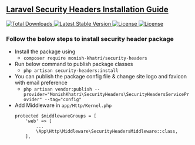 ## [Laravel Security Headers Installation Guide](https://packagist.org/packages/monish-khatri/security-headers)
<p>
    <a href="https://packagist.org/packages/monish-khatri/security-headers">
        <img src="https://img.shields.io/packagist/dt/monish-khatri/security-headers" alt="Total Downloads">
    </a>
    <a href="https://packagist.org/packages/monish-khatri/security-headers">
        <img src="https://img.shields.io/packagist/v/monish-khatri/security-headers" alt="Latest Stable Version">
    </a>
    <a href="https://packagist.org/packages/monish-khatri/security-headers">
        <img src="https://img.shields.io/packagist/l/monish-khatri/security-headers" alt="License">
    </a>
    <a href="https://packagist.org/packages/monish-khatri/security-headers">
        <img src="https://img.shields.io/packagist/stars/monish-khatri/security-headers" alt="License">
    </a>
</p>

### Follow the below steps to install security header package
- Install the package using
  - `composer require monish-khatri/security-headers`
- Run below command to publish package classes
  - `php artisan security-headers:install`
- You can publish the package config file & change site logo and favicon with email preference
  - `php artisan vendor:publish --provider="MonishKhatri\SecurityHeaders\SecurityHeadersServiceProvider" --tag="config"`
- Add Middleware in `app/Http/Kernel.php`
    ```
    protected $middlewareGroups = [
        'web' => [
            ...
            \App\Http\Middleware\SecurityHeadersMiddleware::class,
        ],
    ```
